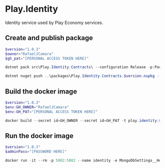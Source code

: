 # Play.Identity
Identity service used by Play Economy services.

## Create and publish package
```powershell
$version="1.0.3"
$owner="RafaelJCamara"
$gh_pat="[PERSONAL ACCESS TOKEN HERE]"

dotnet pack src\Play.Identity.Contracts\ --configuration Release -p:PackageVersion=$version -p:RepositoryUrl=https://github.com/$owner/Play.Identity -o ..\packages

dotnet nuget push ..\packages\Play.Identity.Contracts.$version.nupkg --api-key $gh_pat --source "github"
```

## Build the docker image
```powershell
$version="1.0.3"
$env:GH_OWNER="RafaelJCamara"
$env:GH_PAT="[PERSONAL ACCESS TOKEN HERE]"

docker build --secret id=GH_OWNER --secret id=GH_PAT -t play.identity:$version .
```


## Run the docker image
```powershell
$version="1.0.3"
$adminPass="[PASSWORD HERE]"

docker run -it --rm -p 5002:5002 --name identity -e MongoDbSettings__Host=mongo -e RabbitMQSettings__Host=rabbitmq -e IdentitySettings__AdminUserPassWord=$adminPass --network playinfra_default play.identity:$version
```
